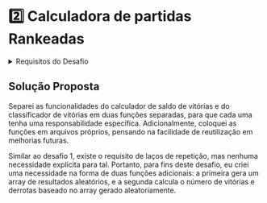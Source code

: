 # 2️⃣ Calculadora de partidas Rankeadas

<details>
    <summary>Requisitos do Desafio</summary>

**O Que deve ser utilizado**

- Variáveis
- Operadores
- Laços de repetição
- Estruturas de decisões
- Funções

## Objetivo:

Crie uma função que recebe como parâmetro a quantidade de vitórias e derrotas de um jogador,
depois disso retorne o resultado para uma variável, o saldo de Rankeadas deve ser feito através do calculo (vitórias - derrotas)

- Se vitórias for menor do que 10 = Ferro
- Se vitórias for entre 11 e 20 = Bronze
- Se vitórias for entre 21 e 50 = Prata
- Se vitórias for entre 51 e 80 = Ouro
- Se vitórias for entre 81 e 90 = Diamante
- Se vitórias for entre 91 e 100= Lendário
- Se vitórias for maior ou igual a 101 = Imortal

## Saída

Ao final deve se exibir uma mensagem:

"O Herói tem de saldo de **{saldoVitorias}** está no nível de **{nivel}**"
</details>

## Solução Proposta

Separei as funcionalidades do calculador de saldo de vitórias e do classificador de vitórias em duas funções separadas, para que cada uma tenha uma responsabilidade específica. Adicionalmente, coloquei as funções em arquivos próprios, pensando na facilidade de reutilização em melhorias futuras.

Similar ao desafio 1, existe o requisito de laços de repetição, mas nenhuma necessidade explícita para tal. Portanto, para fins deste desafio, eu criei uma necessidade na forma de duas funções adicionais: a primeira gera um array de resultados aleatórios, e a segunda calcula o número de vitórias e derrotas baseado no array gerado aleatoriamente.
